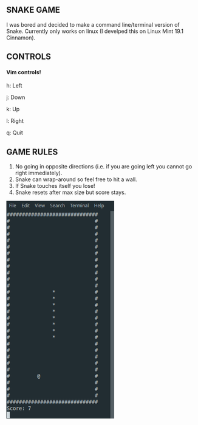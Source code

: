 ## SNAKE GAME
I was bored and decided to make a command line/terminal version of Snake. Currently only works on linux (I develped this on Linux Mint 19.1 Cinnamon).

## CONTROLS
#### Vim controls!

h: Left

j: Down

k: Up

l: Right

q: Quit

## GAME RULES
1. No going in opposite directions (i.e. if you are going left you cannot go right immediately).
2. Snake can wrap-around so feel free to hit a wall.
3. If Snake touches itself you lose!
4. Snake resets after max size but score stays.


![alt Snake Game](./Snake.png)